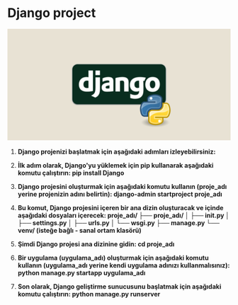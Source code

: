 # Django project
![App Screenshot](https://github.com/firengizz099/Django_project/blob/main/django1.jpg?raw=true)
1) **Django projenizi başlatmak için aşağıdaki adımları izleyebilirsiniz:**

2) **İlk adım olarak, Django'yu yüklemek için pip kullanarak aşağıdaki komutu çalıştırın:
pip install Django**

3) **Django projesini oluşturmak için aşağıdaki komutu kullanın (proje_adı yerine projenizin adını belirtin):
django-admin startproject proje_adı**

4) **Bu komut, Django projesini içeren bir ana dizin oluşturacak ve içinde aşağıdaki dosyaları içerecek:
proje_adı/
├── proje_adı/
│   ├── __init__.py
│   ├── settings.py
│   ├── urls.py
│   └── wsgi.py
├── manage.py
└── venv/ (isteğe bağlı - sanal ortam klasörü)**
5) **Şimdi Django projesi ana dizinine gidin:
cd proje_adı**
6) **Bir uygulama (uygulama_adı) oluşturmak için aşağıdaki komutu kullanın (uygulama_adı yerine kendi uygulama adınızı kullanmalısınız):
python manage.py startapp uygulama_adı**
7) **Son olarak, Django geliştirme sunucusunu başlatmak için aşağıdaki komutu çalıştırın:
python manage.py runserver**
